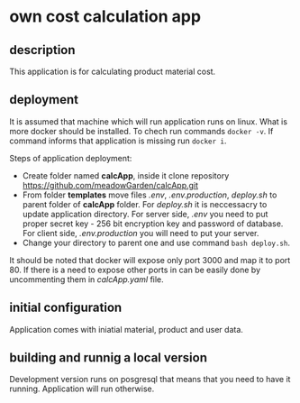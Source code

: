 # own cost calculation app

## description
This application is for calculating product material cost.

## deployment
It is assumed that machine which will run application runs on linux. What is more docker should be installed. To chech run commands `docker -v`. If command informs that application is missing run `docker i`.

Steps of application deployment:
- Create folder named **calcApp**, inside it clone repository https://github.com/meadowGarden/calcApp.git
- From folder **templates** move files _.env_, _.env.production_, _deploy.sh_ to parent folder of **calcApp** folder. For  _deploy.sh_ it is neccessacry to update application directory. For server side, _.env_ you need to put proper secret key - 256 bit encryption key and password of database. For client side, _.env.production_ you will need to put your server.
- Change your directory to parent one and use command `bash deploy.sh`.

It should be noted that docker will expose only port 3000 and map it to port 80. If there is a need to expose other ports in can be easily done by uncommenting them in _calcApp.yaml_ file.

## initial configuration
Application comes with iniatial material, product and user data.

## building and runnig a local version
Development version runs on posgresql that means that you need to have it running. Application will run otherwise.
